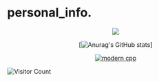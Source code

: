 # personal_info.
<div id="title" align=center>
  
![](https://cdn.luogu.com.cn/upload/image_hosting/p6ztii1a.png)

[![Anurag's GitHub stats](https://github-readme-stats.vercel.app/api?username=CompJIN&show_icons=true&theme=tokyonight)]

[![modern cpp](https://img.shields.io/badge/code-Modern%20C++-blue)](https://learn.microsoft.com/zh-cn/cpp/cpp/welcome-back-to-cpp-modern-cpp) 

</div>


![Visitor Count](https://profile-counter.glitch.me/CompJIN/count.svg)



